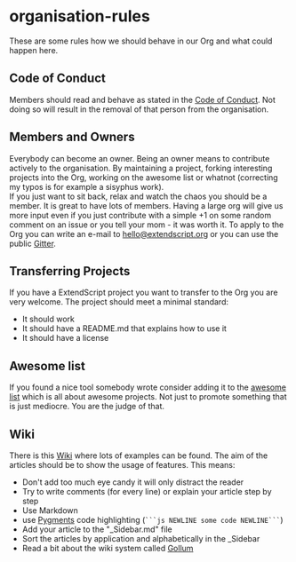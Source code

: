 # organisation-rules
These are some rules how we should behave in our Org and what could happen here.

## Code of Conduct  

Members should read and behave as stated in the [Code of Conduct](CODE_OF_CONDUCT.md). Not doing so will result in the removal of that person from the organisation.  

## Members and Owners  

Everybody can become an owner. Being an owner means to contribute actively to the organisation. By maintaining a project, forking interesting projects into the Org, working on the awesome list or whatnot (correcting my typos is for example a sisyphus work).  
If you just want to sit back, relax and watch the chaos you should be a member. It is great to have lots of members. Having a large org will give us more input even if you just contribute with a simple +1 on some random comment on an issue or you tell your mom - it was worth it. To apply to the Org you can write an e-mail to <hello@extendscript.org> or you can use the public [Gitter](https://gitter.im/ExtendScript/agora).  


## Transferring Projects  

If you have a ExtendScript project you want to transfer to the Org you are very welcome. The project should meet a minimal standard:  

- It should work
- It should have a README.md that explains how to use it
- It should have a license

## Awesome list  

If you found a nice tool somebody wrote consider adding it to the [awesome list](https://github.com/ExtendScript/awesome) which is all about awesome projects. Not just to promote something that is just mediocre. You are the judge of that.

## Wiki  

There is this [Wiki](https://github.com/ExtendScript/wiki/wiki) where lots of examples can be found. The aim of the articles should be to show the usage of features. This means:  

- Don't add too much eye candy it will only distract the reader  
- Try to write comments (for every line) or explain your article step by step  
- Use Markdown  
- use [Pygments](https://github.com/gollum/gollum/wiki#syntax-highlighted-code-blocks) code highlighting (` ```js NEWLINE some code NEWLINE``` `)  
- Add your article to the "_Sidebar.md" file  
- Sort the articles by application and alphabetically in the _Sidebar
- Read a bit about the wiki system called [Gollum](https://github.com/gollum/gollum/wiki)

